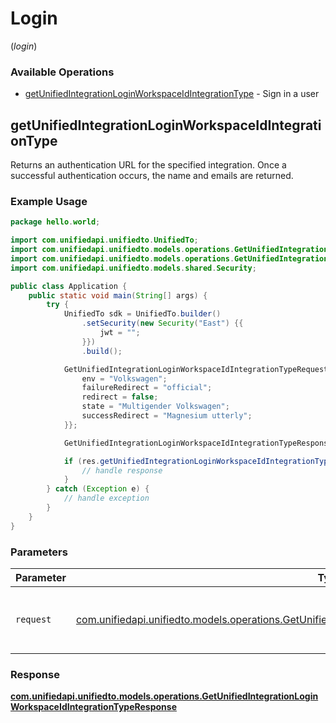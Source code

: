 # Login
(*login*)

### Available Operations

* [getUnifiedIntegrationLoginWorkspaceIdIntegrationType](#getunifiedintegrationloginworkspaceidintegrationtype) - Sign in a user

## getUnifiedIntegrationLoginWorkspaceIdIntegrationType

Returns an authentication URL for the specified integration.  Once a successful authentication occurs, the name and emails are returned.

### Example Usage

```java
package hello.world;

import com.unifiedapi.unifiedto.UnifiedTo;
import com.unifiedapi.unifiedto.models.operations.GetUnifiedIntegrationLoginWorkspaceIdIntegrationTypeRequest;
import com.unifiedapi.unifiedto.models.operations.GetUnifiedIntegrationLoginWorkspaceIdIntegrationTypeResponse;
import com.unifiedapi.unifiedto.models.shared.Security;

public class Application {
    public static void main(String[] args) {
        try {
            UnifiedTo sdk = UnifiedTo.builder()
                .setSecurity(new Security("East") {{
                    jwt = "";
                }})
                .build();

            GetUnifiedIntegrationLoginWorkspaceIdIntegrationTypeRequest req = new GetUnifiedIntegrationLoginWorkspaceIdIntegrationTypeRequest("Fresh", "gold") {{
                env = "Volkswagen";
                failureRedirect = "official";
                redirect = false;
                state = "Multigender Volkswagen";
                successRedirect = "Magnesium utterly";
            }};            

            GetUnifiedIntegrationLoginWorkspaceIdIntegrationTypeResponse res = sdk.login.getUnifiedIntegrationLoginWorkspaceIdIntegrationType(req);

            if (res.getUnifiedIntegrationLoginWorkspaceIdIntegrationType200ApplicationJSONString != null) {
                // handle response
            }
        } catch (Exception e) {
            // handle exception
        }
    }
}
```

### Parameters

| Parameter                                                                                                                                                                                        | Type                                                                                                                                                                                             | Required                                                                                                                                                                                         | Description                                                                                                                                                                                      |
| ------------------------------------------------------------------------------------------------------------------------------------------------------------------------------------------------ | ------------------------------------------------------------------------------------------------------------------------------------------------------------------------------------------------ | ------------------------------------------------------------------------------------------------------------------------------------------------------------------------------------------------ | ------------------------------------------------------------------------------------------------------------------------------------------------------------------------------------------------ |
| `request`                                                                                                                                                                                        | [com.unifiedapi.unifiedto.models.operations.GetUnifiedIntegrationLoginWorkspaceIdIntegrationTypeRequest](../../models/operations/GetUnifiedIntegrationLoginWorkspaceIdIntegrationTypeRequest.md) | :heavy_check_mark:                                                                                                                                                                               | The request object to use for the request.                                                                                                                                                       |


### Response

**[com.unifiedapi.unifiedto.models.operations.GetUnifiedIntegrationLoginWorkspaceIdIntegrationTypeResponse](../../models/operations/GetUnifiedIntegrationLoginWorkspaceIdIntegrationTypeResponse.md)**


